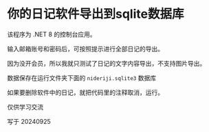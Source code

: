 # 你的日记软件导出到sqlite数据库



该程序为 .NET 8 的控制台应用。

输入邮箱账号和密码后，可按照提示进行全部日记的导出。

因为没开会员，所以我就只测试了日记的文字内容导出，不支持图片导出。

数据保存在运行文件夹下面的 `nideriji.sqlite3` 数据库

如果要删除软件中的日记，就把代码里的注释取消，运行。

仅供学习交流

写于 20240925

